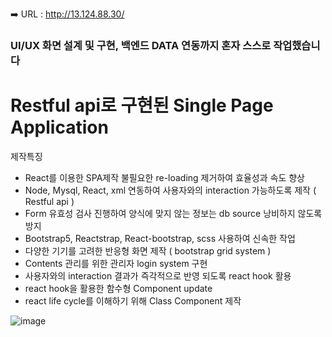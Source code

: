 ➡️ URL : http://13.124.88.30/  
### UI/UX 화면 설계 및 구현, 백엔드 DATA 연동까지 혼자 스스로 작업했습니다
# Restful api로 구현된 Single Page Application
  제작특징   
- React를 이용한 SPA제작 불필요한 re-loading 제거하여 효율성과 속도 향상
- Node, Mysql, React, xml 연동하여 사용자와의 interaction 가능하도록 제작 ( Restful api ) 
- Form 유효성 검사 진행하여 양식에 맞지 않는 정보는 db source 낭비하지 않도록 방지
- Bootstrap5, Reactstrap, React-bootstrap, scss 사용하여 신속한 작업
- 다양한 기기를 고려한 반응형 화면 제작 ( bootstrap grid system )
- Contents 관리를 위한 관리자 login system 구현
- 사용자와의 interaction 결과가 즉각적으로 반영 되도록 react hook 활용
- react hook을 활용한 함수형 Component update
- react life cycle를 이해하기 위해 Class Component 제작 


![image](https://user-images.githubusercontent.com/96039047/168951384-f94a35f5-5c67-4ec1-a028-229808755a22.png)
